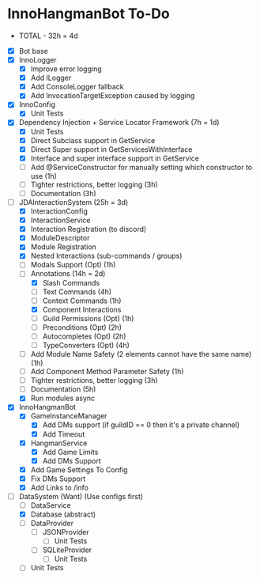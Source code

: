 # InnoHangmanBot To-Do
- TOTAL - 32h = 4d
- [x] Bot base
- [x] InnoLogger
  - [x] Improve error logging
  - [x] Add ILogger
  - [x] Add ConsoleLogger fallback
  - [x] Add InvocationTargetException caused by logging
- [x] InnoConfig
  - [x] Unit Tests
- [x] Dependency Injection + Service Locator Framework (7h = 1d)
  - [x] Unit Tests
  - [x] Direct Subclass support in GetService
  - [x] Direct Super support in GetServicesWithInterface
  - [x] Interface and super interface support in GetService
  - [ ] Add @ServiceConstructor for manually setting which constructor to use (1h)
  - [ ] Tighter restrictions, better logging (3h)
  - [ ] Documentation (3h)
- [ ] JDAInteractionSystem (25h = 3d)
  - [x] InteractionConfig
  - [x] InteractionService
  - [x] Interaction Registration (to discord)
  - [x] ModuleDescriptor
  - [x] Module Registration
  - [x] Nested Interactions (sub-commands / groups) 
  - [ ] Modals Support (Opt) (1h)
  - [ ] Annotations (14h = 2d)
    - [x] Slash Commands
    - [ ] Text Commands (4h)
    - [ ] Context Commands (1h)
    - [x] Component Interactions 
    - [ ] Guild Permissions (Opt) (1h)
    - [ ] Preconditions (Opt) (2h)
    - [ ] Autocompletes (Opt) (2h)
    - [ ] TypeConverters (Opt) (4h)
  - [ ] Add Module Name Safety (2 elements cannot have the same name) (1h)
  - [ ] Add Component Method Parameter Safety (1h)
  - [ ] Tighter restrictions, better logging (3h)
  - [ ] Documentation (5h)
  - [x] Run modules async
- [x] InnoHangmanBot
  - [x] GameInstanceManager
    - [x] Add DMs support (if guildID == 0 then it's a private channel)
    - [x] Add Timeout
  - [x] HangmanService
    - [x] Add Game Limits
    - [x] Add DMs Support
  - [x] Add Game Settings To Config
  - [x] Fix DMs Support
  - [x] Add Links to /info
- [ ] DataSystem (Want) (Use configs first)
  - [ ] DataService
  - [x] Database (abstract)
  - [ ] DataProvider
    - [ ] JSONProvider
      - [ ] Unit Tests
    - [ ] SQLiteProvider
      - [ ] Unit Tests
  - [ ] Unit Tests